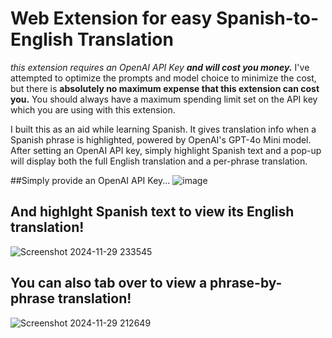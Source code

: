 # Web Extension for easy Spanish-to-English Translation

_this extension requires an OpenAI API Key **and will cost you money.**_ I've attempted to optimize the prompts and model choice to minimize the cost, but there is **absolutely no maximum expense that this extension can cost you.** You should always have a maximum spending limit set on the API key which you are using with this extension.

I built this as an aid while learning Spanish. It gives translation info when a Spanish phrase is highlighted, powered by OpenAI's GPT-4o Mini model. After setting an OpenAI API key, simply highlight Spanish text and a pop-up will display both the full English translation and a per-phrase translation.


##Simply provide an OpenAI API Key...
![image](https://github.com/user-attachments/assets/008688f2-d2b7-4091-aa1c-fafbe835bd45)


## And highlght Spanish text to view its English translation!
![Screenshot 2024-11-29 233545](https://github.com/user-attachments/assets/30d3c9bf-1ce1-4413-94c3-39df9d6240d1)


## You can also tab over to view a phrase-by-phrase translation!
![Screenshot 2024-11-29 212649](https://github.com/user-attachments/assets/dbf477ea-d837-423e-8613-a837f940e66c)


